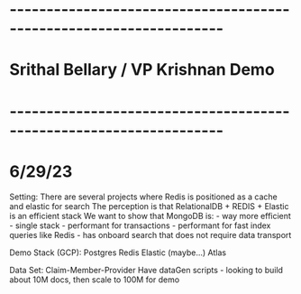 # ------------------------------------------------------------------- #
#             Srithal Bellary / VP Krishnan Demo
# ------------------------------------------------------------------- #
# 6/29/23

Setting: There are several projects where Redis is positioned as a cache and elastic for search
 The perception is that RelationalDB + REDIS + Elastic is an efficient stack
 We want to show that MongoDB is:
    - way more efficient - single stack
    - performant for transactions
    - performant for fast index queries like Redis
    - has onboard search that does not require data transport

Demo Stack (GCP):
    Postgres
    Redis
    Elastic (maybe...)
    Atlas

Data Set:
    Claim-Member-Provider
    Have dataGen scripts - looking to build about 10M docs, then scale to 100M for demo
    
